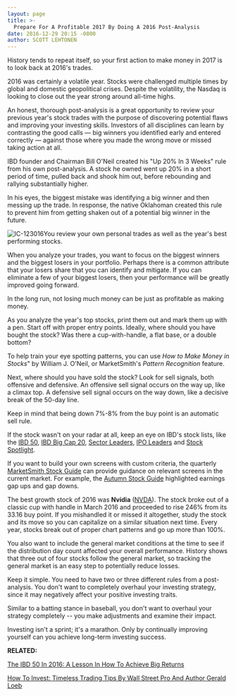 ```yaml
---
layout: page
title: >-
  Prepare For A Profitable 2017 By Doing A 2016 Post-Analysis
date: 2016-12-29 20:15 -0800
author: SCOTT LEHTONEN
---
```





History tends to repeat itself, so your first action to make money in 2017 is to look back at 2016's trades.


2016 was certainly a volatile year. Stocks were challenged multiple times by global and domestic geopolitical crises. Despite the volatility, the Nasdaq is looking to close out the year strong around all-time highs.


An honest, thorough post-analysis is a great opportunity to review your previous year's stock trades with the purpose of discovering potential flaws and improving your investing skills. Investors of all disciplines can learn by contrasting the good calls — big winners you identified early and entered correctly — against those where you made the wrong move or missed taking action at all.


IBD founder and Chairman Bill O'Neil created his "Up 20% In 3 Weeks" rule from his own post-analysis. A stock he owned went up 20% in a short period of time, pulled back and shook him out, before rebounding and rallying substantially higher.


In his eyes, the biggest mistake was identifying a big winner and then messing up the trade. In response, the native Oklahoman created this rule to prevent him from getting shaken out of a potential big winner in the future.


![IC-123016](https://www.investors.com/wp-content/uploads/2016/12/IC-123016.jpg)You review your own personal trades as well as the year's best performing stocks.


When you analyze your trades, you want to focus on the biggest winners and the biggest losers in your portfolio. Perhaps there is a common attribute that your losers share that you can identify and mitigate. If you can eliminate a few of your biggest losers, then your performance will be greatly improved going forward.


In the long run, not losing much money can be just as profitable as making money.


As you analyze the year's top stocks, print them out and mark them up with a pen. Start off with proper entry points. Ideally, where should you have bought the stock? Was there a cup-with-handle, a flat base, or a double bottom?


To help train your eye spotting patterns, you can use *How to Make Money in Stocks*" by William J. O'Neil, or MarketSmith's *Pattern Recognition* feature.


Next, where should you have sold the stock? Look for sell signals, both offensive and defensive. An offensive sell signal occurs on the way up, like a climax top. A defensive sell signal occurs on the way down, like a decisive break of the 50-day line.


Keep in mind that being down 7%-8% from the buy point is an automatic sell rule.


If the stock wasn't on your radar at all, keep an eye on IBD's stock lists, like the [IBD 50](http://marketsmith.investors.com//Learn/StockGuide/Default.aspx), [IBD Big Cap 20](http://research.investors.com/stock-lists/big-cap-20/), [Sector Leaders](http://research.investors.com/stock-lists/sector-leaders), [IPO Leaders](http://research.investors.com/stock-lists/ipo-leaders/) and [Stock Spotlight](http://research.investors.com/stock-lists/stock-spotlight/).


If you want to build your own screens with custom criteria, the quarterly [MarketSmith Stock Guide](http://marketsmith.investors.com//Learn/StockGuide/Default.aspx) can provide guidance on relevant screens in the current market. For example, the [Autumn Stock Guide](http://marketsmith.investors.com/special/stockguide-autumn2016.pdf) highlighted earnings gap ups and gap downs.


 The best growth stock of 2016 was **Nvidia** ([NVDA](https://research.investors.com/quote.aspx?symbol=NVDA)). The stock broke out of a classic cup with handle in March 2016 and proceeded to rise 246% from its 33.16 buy point.
If you mishandled it or missed it altogether, study the stock and its move so you can capitalize on a similar situation next time. Every year, stocks break out of proper chart patterns and go up more than 100%.


You also want to include the general market conditions at the time to see if the distribution day count affected your overall performance. History shows that three out of four stocks follow the general market, so tracking the general market is an easy step to potentially reduce losses.


Keep it simple. You need to have two or three different rules from a post-analysis. You don't want to completely overhaul your investing strategy, since it may negatively affect your positive investing traits.


Similar to a batting stance in baseball, you don't want to overhaul your strategy completely -- you make adjustments and examine their impact.


Investing isn't a sprint; it's a marathon. Only by continually improving yourself can you achieve long-term investing success.


**RELATED:**


[The IBD 50 In 2016: A Lesson In How To Achieve Big Returns](https://www.investors.com/stock-lists/ibd-50/ibd-50-how-to-achieve-big-returns/)


[How To Invest: Timeless Trading Tips By Wall Street Pro And Author Gerald Loeb](https://www.investors.com/news/management/leaders-and-success/why-gerald-loebs-battle-for-investment-survival-rings-true-in-todays-markets/)




